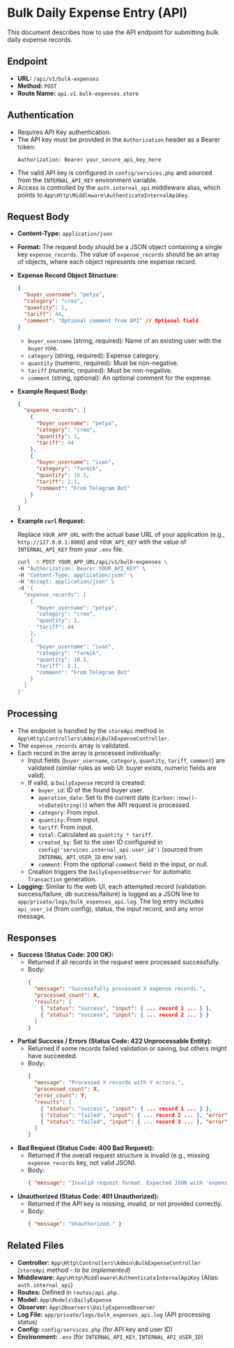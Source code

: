 # Bulk Daily Expense Entry (API)

This document describes how to use the API endpoint for submitting bulk daily expense records.

## Endpoint

*   **URL:** `/api/v1/bulk-expenses`
*   **Method:** `POST`
*   **Route Name:** `api.v1.bulk-expenses.store`

## Authentication

*   Requires API Key authentication.
*   The API key must be provided in the `Authorization` header as a Bearer token:
    ```
    Authorization: Bearer your_secure_api_key_here
    ```
*   The valid API key is configured in `config/services.php` and sourced from the `INTERNAL_API_KEY` environment variable.
*   Access is controlled by the `auth.internal_api` middleware alias, which points to `App\Http\Middleware\AuthenticateInternalApiKey`.

## Request Body

*   **Content-Type:** `application/json`
*   **Format:** The request body should be a JSON object containing a single key `expense_records`. The value of `expense_records` should be an array of objects, where each object represents one expense record.

*   **Expense Record Object Structure:**
    ```json
    {
      "buyer_username": "petya",
      "category": "creo",
      "quantity": 1,
      "tariff": 44,
      "comment": "Optional comment from API" // Optional field
    }
    ```
    *   `buyer_username` (string, required): Name of an existing user with the `buyer` role.
    *   `category` (string, required): Expense category.
    *   `quantity` (numeric, required): Must be non-negative.
    *   `tariff` (numeric, required): Must be non-negative.
    *   `comment` (string, optional): An optional comment for the expense.

*   **Example Request Body:**
    ```json
    {
      "expense_records": [
        {
          "buyer_username": "petya",
          "category": "creo",
          "quantity": 1,
          "tariff": 44
        },
        {
          "buyer_username": "ivan",
          "category": "farmik",
          "quantity": 10.5,
          "tariff": 2.1,
          "comment": "From Telegram Bot"
        }
      ]
    }
    ```

*   **Example `curl` Request:**

    Replace `YOUR_APP_URL` with the actual base URL of your application (e.g., `http://127.0.0.1:8000`) and `YOUR_API_KEY` with the value of `INTERNAL_API_KEY` from your `.env` file.

    ```bash
    curl -X POST YOUR_APP_URL/api/v1/bulk-expenses \
    -H "Authorization: Bearer YOUR_API_KEY" \
    -H "Content-Type: application/json" \
    -H "Accept: application/json" \
    -d '{
      "expense_records": [
        {
          "buyer_username": "petya",
          "category": "creo",
          "quantity": 1,
          "tariff": 44
        },
        {
          "buyer_username": "ivan",
          "category": "farmik",
          "quantity": 10.5,
          "tariff": 2.1,
          "comment": "From Telegram Bot"
        }
      ]
    }'
    ```

## Processing

*   The endpoint is handled by the `storeApi` method in `App\Http\Controllers\Admin\BulkExpenseController`.
*   The `expense_records` array is validated.
*   Each record in the array is processed individually:
    *   Input fields (`buyer_username`, `category`, `quantity`, `tariff`, `comment`) are validated (similar rules as web UI: buyer exists, numeric fields are valid).
    *   If valid, a `DailyExpense` record is created:
        *   `buyer_id`: ID of the found buyer user.
        *   `operation_date`: Set to the current date (`Carbon::now()->toDateString()`) when the API request is processed.
        *   `category`: From input.
        *   `quantity`: From input.
        *   `tariff`: From input.
        *   `total`: Calculated as `quantity * tariff`.
        *   `created_by`: Set to the user ID configured in `config('services.internal_api.user_id')` (sourced from `INTERNAL_API_USER_ID` env var).
        *   `comment`: From the optional `comment` field in the input, or null.
    *   Creation triggers the `DailyExpenseObserver` for automatic `Transaction` generation.
*   **Logging:** Similar to the web UI, each attempted record (validation success/failure, db success/failure) is logged as a JSON line to `app/private/logs/bulk_expenses_api.log`. The log entry includes `api_user_id` (from config), status, the input record, and any error message.

## Responses

*   **Success (Status Code: 200 OK):**
    *   Returned if all records in the request were processed successfully.
    *   Body:
        ```json
        {
          "message": "Successfully processed X expense records.",
          "processed_count": X,
          "results": [
            { "status": "success", "input": { ... record 1 ... } },
            { "status": "success", "input": { ... record 2 ... } }
          ]
        }
        ```
*   **Partial Success / Errors (Status Code: 422 Unprocessable Entity):**
    *   Returned if some records failed validation or saving, but others might have succeeded.
    *   Body:
        ```json
        {
          "message": "Processed X records with Y errors.",
          "processed_count": X,
          "error_count": Y,
          "results": [
            { "status": "success", "input": { ... record 1 ... } },
            { "status": "failed", "input": { ... record 2 ... }, "error": "Buyer user 'xyz' not found." },
            { "status": "failed", "input": { ... record 3 ... }, "error": "Quantity must be numeric." }
          ]
        }
        ```
*   **Bad Request (Status Code: 400 Bad Request):**
    *   Returned if the overall request structure is invalid (e.g., missing `expense_records` key, not valid JSON).
    *   Body:
        ```json
        { "message": "Invalid request format. Expected JSON with 'expense_records' array." }
        ```
*   **Unauthorized (Status Code: 401 Unauthorized):**
    *   Returned if the API key is missing, invalid, or not provided correctly.
    *   Body:
        ```json
        { "message": "Unauthorized." }
        ```

## Related Files

*   **Controller:** `App\Http\Controllers\Admin\BulkExpenseController` (`storeApi` method - *to be implemented*)
*   **Middleware:** `App\Http\Middleware\AuthenticateInternalApiKey` (Alias: `auth.internal_api`)
*   **Routes:** Defined in `routes/api.php`.
*   **Model:** `App\Models\DailyExpense`
*   **Observer:** `App\Observers\DailyExpenseObserver`
*   **Log File:** `app/private/logs/bulk_expenses_api.log` (API processing status)
*   **Config:** `config/services.php` (for API key and user ID)
*   **Environment:** `.env` (for `INTERNAL_API_KEY`, `INTERNAL_API_USER_ID`) 